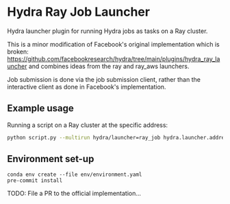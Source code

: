 Hydra Ray Job Launcher
========

Hydra launcher plugin for running Hydra jobs as tasks on a Ray cluster.

This is a minor modification of Facebook's original implementation which is broken:
https://github.com/facebookresearch/hydra/tree/main/plugins/hydra_ray_launcher
and combines ideas from the ray and ray_aws launchers.

Job submission is done via the job submission client, rather than the interactive client as done in Facebook's implementation.

Example usage
--------
Running a script on a Ray cluster at the specific address:
```bash
python script.py --multirun hydra/launcher=ray_job hydra.launcher.address=http://ip:port
```

Environment set-up
--------

```
conda env create --file env/environment.yaml
pre-commit install
```


TODO: File a PR to the official implementation...
